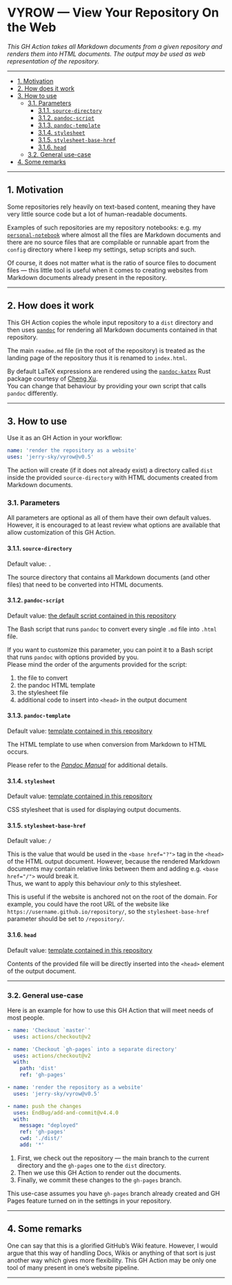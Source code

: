 # VYROW — View Your Repository On the Web

*This GH Action takes all Markdown documents from a given repository and renders them into HTML documents. The output may be used as web representation of the repository.*

---

- [1. Motivation](#1-motivation)
- [2. How does it work](#2-how-does-it-work)
- [3. How to use](#3-how-to-use)
    - [3.1. Parameters](#31-parameters)
        - [3.1.1. `source-directory`](#311-source-directory)
        - [3.1.2. `pandoc-script`](#312-pandoc-script)
        - [3.1.3. `pandoc-template`](#313-pandoc-template)
        - [3.1.4. `stylesheet`](#314-stylesheet)
        - [3.1.5. `stylesheet-base-href`](#315-stylesheet-base-href)
        - [3.1.6. `head`](#316-head)
    - [3.2. General use-case](#32-general-use-case)
- [4. Some remarks](#4-some-remarks)

---

## 1. Motivation

Some repositories rely heavily on text-based content, meaning they have very little source code but a lot of human-readable documents.

Examples of such repositories are my repository notebooks: e.g. my [`personal-notebook`](https://personal-notebook.jerry-sky.me) where almost all the files are Markdown documents and there are no source files that are compilable or runnable apart from the `config` directory where I keep my settings, setup scripts and such.

Of course, it does not matter what is the ratio of source files to document files — this little tool is useful when it comes to creating websites from Markdown documents already present in the repository.

---

## 2. How does it work

This GH Action copies the whole input repository to a `dist` directory and then uses [`pandoc`](https://pandoc.org/) for rendering all Markdown documents contained in that repository.

The main `readme.md` file (in the root of the repository) is treated as the landing page of the repository thus it is renamed to `index.html`.

By default LaTeX expressions are rendered using the [`pandoc-katex`](https://github.com/xu-cheng/pandoc-katex) Rust package courtesy of [Cheng Xu](https://github.com/xu-cheng).\
You can change that behaviour by providing your own script that calls `pandoc` differently.

---

## 3. How to use

Use it as an GH Action in your workflow:
```yml
name: 'render the repository as a website'
uses: 'jerry-sky/vyrow@v0.5'
```

The action will create (if it does not already exist) a directory called `dist` inside the provided `source-directory` with HTML documents created from Markdown documents.

### 3.1. Parameters

All parameters are optional as all of them have their own default values.\
However, it is encouraged to at least review what options are available that allow customization of this GH Action.

#### 3.1.1. `source-directory`

Default value: `.`

The source directory that contains all Markdown documents (and other files) that need to be converted into HTML documents.

#### 3.1.2. `pandoc-script`

Default value: [the default script contained in this repository](pandoc.sh)

The Bash script that runs `pandoc` to convert every single `.md` file into `.html` file.

If you want to customize this parameter, you can point it to a Bash script that runs `pandoc` with options provided by you.\
Please mind the order of the arguments provided for the script:
1. the file to convert
2. the pandoc HTML template
3. the stylesheet file
4. additional code to insert into `<head>` in the output document

#### 3.1.3. `pandoc-template`

Default value: [template contained in this repository](template/pandoc-template.html)

The HTML template to use when conversion from Markdown to HTML occurs.

Please refer to the [*Pandoc Manual*](https://pandoc.org/MANUAL.html#templates) for additional details.

#### 3.1.4. `stylesheet`

Default value: [template contained in this repository](template/style.css)

CSS stylesheet that is used for displaying output documents.

#### 3.1.5. `stylesheet-base-href`

Default value: `/`

This is the value that would be used in the `<base href="?">` tag in the `<head>` of the HTML output document. However, because the rendered Markdown documents may contain relative links between them and adding e.g. `<base href="/">` would break it.\
Thus, we want to apply this behaviour *only* to this stylesheet.

This is useful if the website is anchored not on the root of the domain. For example, you could have the root URL of the website like `https://username.github.io/repository/`, so the `stylesheet-base-href` parameter should be set to `/repository/`.

#### 3.1.6. `head`

Default value: [template contained in this repository](template/head.html)

Contents of the provided file will be directly inserted into the `<head>` element of the output document.

---

### 3.2. General use-case

Here is an example for how to use this GH Action that will meet needs of most people.

```yml
- name: 'Checkout `master`'
  uses: actions/checkout@v2

- name: 'Checkout `gh-pages` into a separate directory'
  uses: actions/checkout@v2
  with:
    path: 'dist'
    ref: 'gh-pages'

- name: 'render the repository as a website'
  uses: 'jerry-sky/vyrow@v0.5'

- name: push the changes
  uses: EndBug/add-and-commit@v4.4.0
  with:
    message: "deployed"
    ref: 'gh-pages'
    cwd: './dist/'
    add: '*'

```

1. First, we check out the repository — the main branch to the current directory and the `gh-pages` one to the `dist` directory.
2. Then we use this GH Action to render out the documents.
3. Finally, we commit these changes to the `gh-pages` branch.

This use-case assumes you have `gh-pages` branch already created and GH Pages feature turned on in the settings in your repository.

---

## 4. Some remarks

One can say that this is a glorified GitHub’s Wiki feature. However, I would argue that this way of handling Docs, Wikis or anything of that sort is just another way which gives more flexibility. This GH Action may be only one tool of many present in one’s website pipeline.

---
